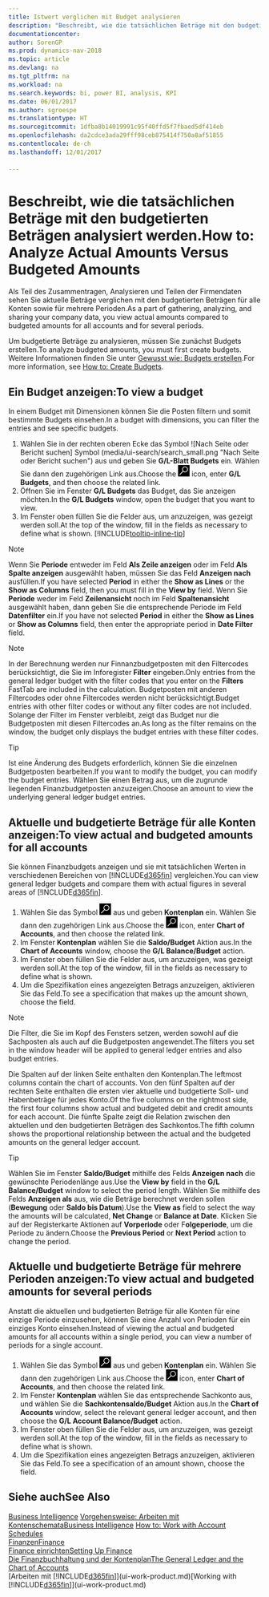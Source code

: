 ```yaml
---
title: Istwert verglichen mit Budget analysieren
description: "Beschreibt, wie die tatsächlichen Beträge mit den budgetierten Beträgen analysiert werden."
documentationcenter: 
author: SorenGP
ms.prod: dynamics-nav-2018
ms.topic: article
ms.devlang: na
ms.tgt_pltfrm: na
ms.workload: na
ms.search.keywords: bi, power BI, analysis, KPI
ms.date: 06/01/2017
ms.author: sgroespe
ms.translationtype: HT
ms.sourcegitcommit: 1dfba8b14019991c95f40ffd5f7fbaed5df414eb
ms.openlocfilehash: da2cdce3ada29fff98ceb875414f750a8af51855
ms.contentlocale: de-ch
ms.lasthandoff: 12/01/2017

---
```

# <a name="how-to-analyze-actual-amounts-versus-budgeted-amounts"></a><span data-ttu-id="22512-103">Beschreibt, wie die tatsächlichen Beträge mit den budgetierten Beträgen analysiert werden.</span><span class="sxs-lookup"><span data-stu-id="22512-103">How to: Analyze Actual Amounts Versus Budgeted Amounts</span></span>
<span data-ttu-id="22512-104">Als Teil des Zusammentragen, Analysieren und Teilen der Firmendaten sehen Sie aktuelle Beträge verglichen mit den budgetierten Beträgen für alle Konten sowie für mehrere Perioden.</span><span class="sxs-lookup"><span data-stu-id="22512-104">As a part of gathering, analyzing, and sharing your company data, you view actual amounts compared to budgeted amounts for all accounts and for several periods.</span></span>

<span data-ttu-id="22512-105">Um budgetierte Beträge zu analysieren, müssen Sie zunächst Budgets erstellen.</span><span class="sxs-lookup"><span data-stu-id="22512-105">To analyze budgeted amounts, you must first create budgets.</span></span> <span data-ttu-id="22512-106">Weitere Informationen finden Sie unter [Gewusst wie: Budgets erstellen](finance-how-create-budgets.md).</span><span class="sxs-lookup"><span data-stu-id="22512-106">For more information, see [How to: Create Budgets](finance-how-create-budgets.md).</span></span>

## <a name="to-view-a-budget"></a><span data-ttu-id="22512-107">Ein Budget anzeigen:</span><span class="sxs-lookup"><span data-stu-id="22512-107">To view a budget</span></span>
<span data-ttu-id="22512-108">In einem Budget mit Dimensionen können Sie die Posten filtern und somit bestimmte Budgets einsehen.</span><span class="sxs-lookup"><span data-stu-id="22512-108">In a budget with dimensions, you can filter the entries and see specific budgets.</span></span>

1. <span data-ttu-id="22512-109">Wählen Sie in der rechten oberen Ecke das Symbol ![Nach Seite oder Bericht suchen] Symbol (media/ui-search/search_small.png "Nach Seite oder Bericht suchen") aus und geben Sie **G/L-Blatt Budgets** ein. Wählen Sie dann den zugehörigen Link aus.</span><span class="sxs-lookup"><span data-stu-id="22512-109">Choose the ![Search for Page or Report](media/ui-search/search_small.png "Search for Page or Report icon") icon, enter **G/L Budgets**, and then choose the related link.</span></span>
2. <span data-ttu-id="22512-110">Öffnen Sie im Fenster **G/L Budgets** das Budget, das Sie anzeigen möchten.</span><span class="sxs-lookup"><span data-stu-id="22512-110">In the **G/L Budgets** window, open the budget that you want to view.</span></span>  
3. <span data-ttu-id="22512-111">Im Fenster oben füllen Sie die Felder aus, um anzuzeigen, was gezeigt werden soll.</span><span class="sxs-lookup"><span data-stu-id="22512-111">At the top of the window, fill in the fields as necessary to define what is shown.</span></span> [!INCLUDE[tooltip-inline-tip](includes/tooltip-inline-tip_md.md)]

> [!NOTE]  
>   <span data-ttu-id="22512-112">Wenn Sie **Periode** entweder im Feld **Als Zeile anzeigen** oder im Feld **Als Spalte anzeigen** ausgewählt haben, müssen Sie das Feld **Anzeigen nach** ausfüllen.</span><span class="sxs-lookup"><span data-stu-id="22512-112">If you have selected **Period** in either the **Show as Lines** or the **Show as Columns** field, then you must fill in the **View by** field.</span></span> <span data-ttu-id="22512-113">Wenn Sie  **Periode** weder im Feld **Zeilenansicht** noch im Feld **Spaltenansicht** ausgewählt haben, dann geben Sie die entsprechende Periode im Feld **Datenfilter** ein.</span><span class="sxs-lookup"><span data-stu-id="22512-113">If you have not selected **Period** in either the **Show as Lines** or **Show as Columns** field, then enter the appropriate period in **Date Filter** field.</span></span>  

> [!NOTE]  
>   <span data-ttu-id="22512-114">In der Berechnung werden nur Finnanzbudgetposten mit den Filtercodes berücksichtigt, die Sie im Inforegister **Filter** eingeben.</span><span class="sxs-lookup"><span data-stu-id="22512-114">Only entries from the general ledger budget with the filter codes that you enter on the **Filters** FastTab are included in the calculation.</span></span> <span data-ttu-id="22512-115">Budgetposten mit anderen Filtercodes oder ohne Filtercodes werden nicht berücksichtigt.</span><span class="sxs-lookup"><span data-stu-id="22512-115">Budget entries with other filter codes or without any filter codes are not included.</span></span> <span data-ttu-id="22512-116">Solange der Filter im Fenster verbleibt, zeigt das Budget nur die Budgetposten mit diesen Filtercodes an.</span><span class="sxs-lookup"><span data-stu-id="22512-116">As long as the filter remains on the window, the budget only displays the budget entries with these filter codes.</span></span>  

> [!TIP]  
>   <span data-ttu-id="22512-117">Ist eine Änderung des Budgets erforderlich, können Sie die einzelnen Budgetposten bearbeiten.</span><span class="sxs-lookup"><span data-stu-id="22512-117">If you want to modify the budget, you can modify the budget entries.</span></span> <span data-ttu-id="22512-118">Wählen Sie einen Betrag aus, um die zugrunde liegenden Finanzbudgetposten anzuzeigen.</span><span class="sxs-lookup"><span data-stu-id="22512-118">Choose an amount to view the underlying general ledger budget entries.</span></span>

## <a name="to-view-actual-and-budgeted-amounts-for-all-accounts"></a><span data-ttu-id="22512-119">Aktuelle und budgetierte Beträge für alle Konten anzeigen:</span><span class="sxs-lookup"><span data-stu-id="22512-119">To view actual and budgeted amounts for all accounts</span></span>  
<span data-ttu-id="22512-120">Sie können Finanzbudgets anzeigen und sie mit tatsächlichen Werten in verschiedenen Bereichen von [!INCLUDE[d365fin](includes/d365fin_md.md)] vergleichen.</span><span class="sxs-lookup"><span data-stu-id="22512-120">You can view general ledger budgets and compare them with actual figures in several areas of [!INCLUDE[d365fin](includes/d365fin_md.md)].</span></span>

1. <span data-ttu-id="22512-121">Wählen Sie das Symbol ![Nach Seite oder Bericht suchen](media/ui-search/search_small.png "Nach Seite oder Bericht suchen") aus und geben **Kontenplan** ein. Wählen Sie dann den zugehörigen Link aus.</span><span class="sxs-lookup"><span data-stu-id="22512-121">Choose the ![Search for Page or Report](media/ui-search/search_small.png "Search for Page or Report icon") icon, enter **Chart of Accounts**, and then choose the related link.</span></span>  
2. <span data-ttu-id="22512-122">Im Fenster **Kontenplan** wählen Sie die **Saldo/Budget** Aktion aus.</span><span class="sxs-lookup"><span data-stu-id="22512-122">In the **Chart of Accounts** window, choose the **G/L Balance/Budget** action.</span></span>
3. <span data-ttu-id="22512-123">Im Fenster oben füllen Sie die Felder aus, um anzuzeigen, was gezeigt werden soll.</span><span class="sxs-lookup"><span data-stu-id="22512-123">At the top of the window, fill in the fields as necessary to define what is shown.</span></span>  
4. <span data-ttu-id="22512-124">Um die Spezifikation eines angezeigten Betrags anzuzeigen, aktivieren Sie das Feld.</span><span class="sxs-lookup"><span data-stu-id="22512-124">To see a specification that makes up the amount shown, choose the field.</span></span>  

> [!NOTE]  
>   <span data-ttu-id="22512-125">Die Filter, die Sie im Kopf des Fensters setzen, werden sowohl auf die Sachposten als auch auf die Budgetposten angewendet.</span><span class="sxs-lookup"><span data-stu-id="22512-125">The filters you set in the window header will be applied to general ledger entries and also budget entries.</span></span>

<span data-ttu-id="22512-126">Die Spalten auf der linken Seite enthalten den Kontenplan.</span><span class="sxs-lookup"><span data-stu-id="22512-126">The leftmost columns contain the chart of accounts.</span></span> <span data-ttu-id="22512-127">Von den fünf Spalten auf der rechten Seite enthalten die ersten vier aktuelle und budgetierte Soll- und Habenbeträge für jedes Konto.</span><span class="sxs-lookup"><span data-stu-id="22512-127">Of the five columns on the rightmost side, the first four columns show actual and budgeted debit and credit amounts for each account.</span></span> <span data-ttu-id="22512-128">Die fünfte Spalte zeigt die Relation zwischen den aktuellen und den budgetierten Beträgen des Sachkontos.</span><span class="sxs-lookup"><span data-stu-id="22512-128">The fifth column shows the proportional relationship between the actual and the budgeted amounts on the general ledger account.</span></span>  

> [!TIP]  
>   <span data-ttu-id="22512-129">Wählen Sie im Fenster **Saldo/Budget** mithilfe des Felds **Anzeigen nach** die gewünschte Periodenlänge aus.</span><span class="sxs-lookup"><span data-stu-id="22512-129">Use the **View by** field in the **G/L Balance/Budget** window to select the period length.</span></span> <span data-ttu-id="22512-130">Wählen Sie mithilfe des Felds **Anzeigen als** aus, wie die Beträge berechnet werden sollen (**Bewegung** oder **Saldo bis Datum**).</span><span class="sxs-lookup"><span data-stu-id="22512-130">Use the **View as** field to select the way the amounts will be calculated, **Net Change** or **Balance at Date**.</span></span> <span data-ttu-id="22512-131">Klicken Sie auf der Registerkarte Aktionen auf **Vorperiode** oder F**olgeperiode**, um die Periode zu ändern.</span><span class="sxs-lookup"><span data-stu-id="22512-131">Choose the **Previous Period** or **Next Period** action to change the period.</span></span>  

## <a name="to-view-actual-and-budgeted-amounts-for-several-periods"></a><span data-ttu-id="22512-132">Aktuelle und budgetierte Beträge für mehrere Perioden anzeigen:</span><span class="sxs-lookup"><span data-stu-id="22512-132">To view actual and budgeted amounts for several periods</span></span>  
<span data-ttu-id="22512-133">Anstatt die aktuellen und budgetierten Beträge für alle Konten für eine einzige Periode einzusehen, können Sie eine Anzahl von Perioden für ein einziges Konto einsehen.</span><span class="sxs-lookup"><span data-stu-id="22512-133">Instead of viewing the actual and budgeted amounts for all accounts within a single period, you can view a number of periods for a single account.</span></span>  

1. <span data-ttu-id="22512-134">Wählen Sie das Symbol ![Nach Seite oder Bericht suchen](media/ui-search/search_small.png "Nach Seite oder Bericht suchen") aus und geben **Kontenplan** ein. Wählen Sie dann den zugehörigen Link aus.</span><span class="sxs-lookup"><span data-stu-id="22512-134">Choose the ![Search for Page or Report](media/ui-search/search_small.png "Search for Page or Report icon") icon, enter **Chart of Accounts**, and then choose the related link.</span></span>  
2. <span data-ttu-id="22512-135">Im Fenster **Kontenplan** wählen Sie das entsprechende Sachkonto aus, und wählen Sie die **Sachkontensaldo/Budget** Aktion aus.</span><span class="sxs-lookup"><span data-stu-id="22512-135">In the **Chart of Accounts** window, select the relevant general ledger account, and then choose the **G/L Account Balance/Budget** action.</span></span>  
3. <span data-ttu-id="22512-136">Im Fenster oben füllen Sie die Felder aus, um anzuzeigen, was gezeigt werden soll.</span><span class="sxs-lookup"><span data-stu-id="22512-136">At the top of the window, fill in the fields as necessary to define what is shown.</span></span>   
4. <span data-ttu-id="22512-137">Um die Spezifikation eines angezeigten Betrags anzuzeigen, aktivieren Sie das Feld.</span><span class="sxs-lookup"><span data-stu-id="22512-137">To see a specification of an amount shown, choose the field.</span></span>  

## <a name="see-also"></a><span data-ttu-id="22512-138">Siehe auch</span><span class="sxs-lookup"><span data-stu-id="22512-138">See Also</span></span>
<span data-ttu-id="22512-139">[Business Intelligence](bi.md)
[Vorgehensweise: Arbeiten mit Kontenschemata](bi-how-work-account-schedule.md)</span><span class="sxs-lookup"><span data-stu-id="22512-139">[Business Intelligence](bi.md)
[How to: Work with Account Schedules](bi-how-work-account-schedule.md)</span></span>  
[<span data-ttu-id="22512-140">Finanzen</span><span class="sxs-lookup"><span data-stu-id="22512-140">Finance</span></span>](finance.md)  
[<span data-ttu-id="22512-141">Finance einrichten</span><span class="sxs-lookup"><span data-stu-id="22512-141">Setting Up Finance</span></span>](finance-setup-finance.md)  
[<span data-ttu-id="22512-142">Die Finanzbuchhaltung und der Kontenplan</span><span class="sxs-lookup"><span data-stu-id="22512-142">The General Ledger and the Chart of Accounts</span></span>](finance-general-ledger.md)  
<span data-ttu-id="22512-143">[Arbeiten mit [!INCLUDE[d365fin](includes/d365fin_md.md)]](ui-work-product.md)</span><span class="sxs-lookup"><span data-stu-id="22512-143">[Working with [!INCLUDE[d365fin](includes/d365fin_md.md)]](ui-work-product.md)</span></span>  

